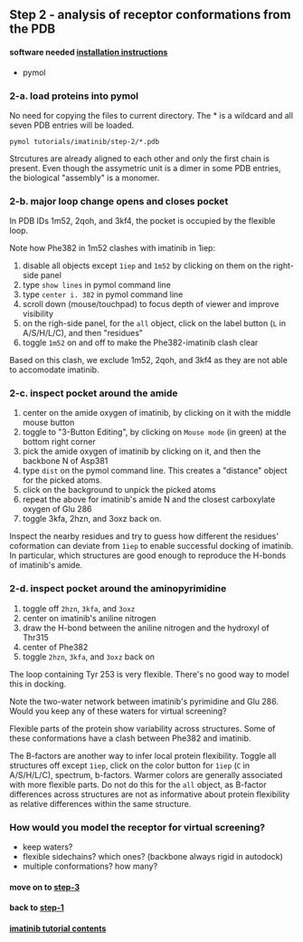 ## Step 2 - analysis of receptor conformations from the PDB

#### software needed [installation instructions](../../)

 - pymol

### 2-a. load proteins into pymol

No need for copying the files to current directory.
The \* is a wildcard and all seven PDB entries will be loaded.

```
pymol tutorials/imatinib/step-2/*.pdb
```

Strcutures are already aligned to each other and only the first chain
is present. Even though the assymetric unit is a dimer in some PDB entries,
the biological "assembly" is a monomer.


### 2-b. major loop change opens and closes pocket

In PDB IDs 1m52, 2qoh, and 3kf4, the pocket is occupied by the flexible loop.

Note how Phe382 in 1m52 clashes with imatinib in 1iep:

1. disable all objects except `1iep` and `1m52` by clicking on them on the right-side panel
2. type `show lines` in pymol command line
3. type `center i. 382` in pymol command line
4. scroll down (mouse/touchpad) to focus depth of viewer and improve visibility
5. on the righ-side panel, for the `all` object, click on the label button (`L` in A/S/H/L/C), 
and then "residues"
6. toggle `1m52` on and off to make the Phe382-imatinib clash clear

Based on this clash, we exclude 1m52, 2qoh, and 3kf4 as they are not able to accomodate imatinib.


### 2-c. inspect pocket around the amide

1. center on the amide oxygen of imatinib, by clicking on it with the middle mouse button
2. toggle to "3-Button Editing", by clicking on `Mouse mode` (in green) at the bottom right corner
3. pick the amide oxygen of imatinib by clicking on it, and then the backbone N of Asp381
4. type `dist` on the pymol command line. This creates a "distance" object for the picked atoms.
5. click on the background to unpick the picked atoms
6. repeat the above for imatinib's amide N and the closest carboxylate oxygen of Glu 286
8. toggle 3kfa, 2hzn, and 3oxz back on.

Inspect the nearby residues and try to guess how different the residues' coformation can
deviate from `1iep` to enable successful docking of imatinib. In particular, which structures
are good enough to reproduce the H-bonds of imatinib's amide.



### 2-d. inspect pocket around the aminopyrimidine

1. toggle off `2hzn`, `3kfa`, and `3oxz`
2. center on imatinib's aniline nitrogen
3. draw the H-bond between the aniline nitrogen and the hydroxyl of Thr315
4. center of Phe382
5. toggle `2hzn`, `3kfa`, and `3oxz` back on

The loop containing Tyr 253 is very flexible. There's no good way to model this in docking.

Note the two-water network between imatinib's pyrimidine and Glu 286. Would you keep any of these
waters for virtual screening?

Flexible parts of the protein show variability across structures.
Some of these conformations have a clash between Phe382 and imatinib.

The B-factors are another way to infer local protein flexibility. Toggle all structures off
except `1iep`, click on the color button for `1iep` (`C` in A/S/H/L/C), spectrum, b-factors.
Warmer colors are generally associated with more flexible parts. Do not do this for the `all`
object, as B-factor differences across structures are not as informative about protein
flexibility as relative differences within the same structure.



### How would you model the receptor for virtual screening?

 - keep waters?
 - flexible sidechains? which ones? (backbone always rigid in autodock)
 - multiple conformations? how many?



#### move on to [step-3](../step-3)

#### back to [step-1](../step-1)

#### [imatinib tutorial contents](../)
